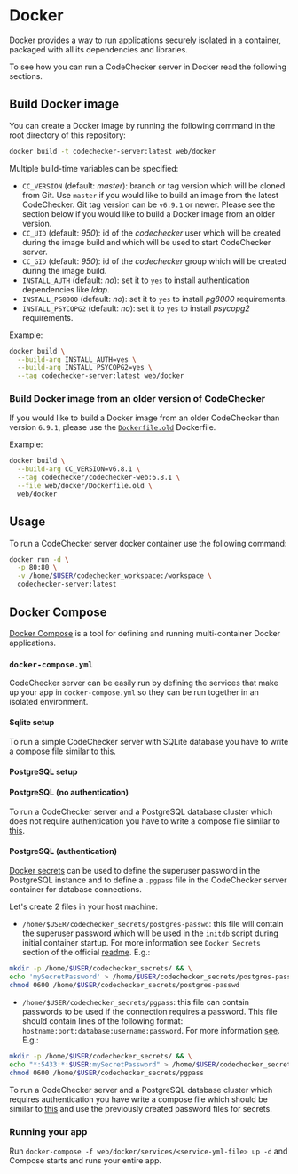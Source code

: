 # Docker
Docker provides a way to run applications securely isolated in a container,
packaged with all its dependencies and libraries.

To see how you can run a CodeChecker server in Docker read the following
sections.

## Build Docker image
You can create a Docker image by running the following command in the root
directory of this repository:
```bash
docker build -t codechecker-server:latest web/docker
```

Multiple build-time variables can be specified:
- `CC_VERSION` (default: *master*): branch or tag version which will be cloned
from Git. Use `master` if you would like to build an image from the latest
CodeChecker. Git tag version can be `v6.9.1` or newer. Please see the section
below if you would like to build a Docker image from an older version.
- `CC_UID` (default: *950*): id of the *codechecker* user which will be created
during the image build and which will be used to start CodeChecker server.
- `CC_GID` (default: *950*): id of the *codechecker* group which will be
created during the image build.
- `INSTALL_AUTH` (default: *no*): set it to `yes` to install authentication
dependencies like *ldap*.
- `INSTALL_PG8000` (default: *no*): set it to `yes` to install *pg8000*
requirements.
- `INSTALL_PSYCOPG2` (default: *no*): set it to `yes` to install *psycopg2*
requirements.

Example:
```bash
docker build \
  --build-arg INSTALL_AUTH=yes \
  --build-arg INSTALL_PSYCOPG2=yes \
  --tag codechecker-server:latest web/docker
```

### Build Docker image from an older version of CodeChecker
If you would like to build a Docker image from an older CodeChecker than
version `6.9.1`, please use the
[`Dockerfile.old`](../../web/docker/Dockerfile.old) Dockerfile.

Example:
```bash
docker build \
  --build-arg CC_VERSION=v6.8.1 \
  --tag codechecker/codechecker-web:6.8.1 \
  --file web/docker/Dockerfile.old \
  web/docker
```

## Usage
To run a CodeChecker server docker container use the following command:
```sh
docker run -d \
  -p 80:80 \
  -v /home/$USER/codechecker_workspace:/workspace \
  codechecker-server:latest
```

## Docker Compose
[Docker Compose](https://docs.docker.com/compose/) is a tool for defining and
running multi-container Docker applications.

### `docker-compose.yml`
CodeChecker server can be easily run by defining the services that make up your
app in `docker-compose.yml` so they can be run together in an isolated
environment.

#### Sqlite setup
To run a simple CodeChecker server with SQLite database you have to
write a compose file similar to
[this](../../web/docker/services/docker-compose.sqlite.yml).

#### PostgreSQL setup

#### PostgreSQL (no authentication)
To run a CodeChecker server and a PostgreSQL database cluster which does not
require authentication you have to write a compose file similar to
[this](../../web/docker/services/docker-compose.psql.yml).

#### PostgreSQL (authentication)
[Docker secrets]((https://docs.docker.com/engine/swarm/secrets/)) can be used
to define the superuser password in the PostgreSQL instance and to define a
`.pgpass` file in the CodeChecker server container for database connections.

Let's create 2 files in your host machine:
  - `/home/$USER/codechecker_secrets/postgres-passwd`: this file will
  contain the superuser password which will be used in the `initdb` script
  during initial container startup. For more information see `Docker Secrets`
  section of the official [readme](https://hub.docker.com/_/postgres).
  E.g.:
  ```sh
  mkdir -p /home/$USER/codechecker_secrets/ && \
  echo 'mySecretPassword' > /home/$USER/codechecker_secrets/postgres-passwd && \
  chmod 0600 /home/$USER/codechecker_secrets/postgres-passwd
  ```
  - `/home/$USER/codechecker_secrets/pgpass`: this file can contain
  passwords to be used if the connection requires a password. This file should
  contain lines of the following format:
  `hostname:port:database:username:password`. For more information
  [see](https://www.postgresql.org/docs/9.6/libpq-pgpass.html).
  E.g.:
  ```sh
  mkdir -p /home/$USER/codechecker_secrets/ && \
  echo "*:5433:*:$USER:mySecretPassword" > /home/$USER/codechecker_secrets/pgpass && \
  chmod 0600 /home/$USER/codechecker_secrets/pgpass
  ```

To run a CodeChecker server and a PostgreSQL database cluster which requires
authentication you have write a compose file which should be similar to
[this](../../web/docker/services/docker-compose.psql.auth.yml) and use the
previously created password files for secrets.

### Running your app
Run `docker-compose -f web/docker/services/<service-yml-file> up -d` and
Compose starts and runs your entire app.
